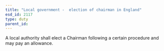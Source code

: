 ```yaml
---
title: "Local government -  election of chairman in England"
esd_id: 2117
type: duty
parent_id:  
---
```


A local authority shall elect a Chairman following a certain procedure and may pay an allowance. 

